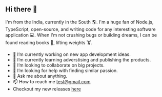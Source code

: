 ## Hi there 👋
I'm from the India, currently in the South 🌎. I'm a huge fan of Node.js, TypeScript, open-source, and writing code for any interesting software application 💻. When I'm not crushing bugs or building dreams, I can be found reading books 📖, lifting weights 🏋️.

- 🔭 I’m currently working on new app development ideas.
- 🌱 I’m currently learning adverstising and publishing the products.
- 👯 I’m looking to collaborate on big projects.
- 🤔 I’m looking for help with finding similar passion.
- 💬 Ask me about anything.
- 📫 How to reach me test@gmail.com
- Checkout my new releases [here](https://sk-projects.netlify.app)

<!--
**kumar04988/kumar04988** is a ✨ _special_ ✨ repository because its `README.md` (this file) appears on your GitHub profile.

Here are some ideas to get you started:

- 🔭 I’m currently working on ...
- 🌱 I’m currently learning ...
- 👯 I’m looking to collaborate on ...
- 🤔 I’m looking for help with ...
- 💬 Ask me about ...
- 📫 How to reach me: ...
- 😄 Pronouns: ...
- ⚡ Fun fact: ...
-->
